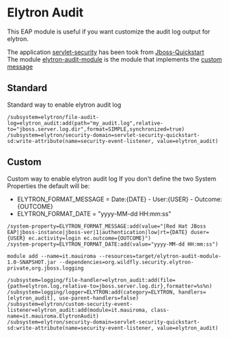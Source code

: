 # Elytron Audit

This EAP module is useful if you want customize the audit log output for elytron.

The application [servlet-security](servlet-security/README.adoc) has been took from [Jboss-Quickstart](https://github.com/jboss-developer/jboss-eap-quickstarts)   
The module [elytron-audit-module](elytron-audit-module) is the module that implements the [custom message](#Custom)

## Standard
Standard way to enable elytron audit log
```
/subsystem=elytron/file-audit-log=elytron_audit:add(path="my_audit.log",relative-to="jboss.server.log.dir",format=SIMPLE,synchronized=true)
/subsystem=elytron/security-domain=servlet-security-quickstart-sd:write-attribute(name=security-event-listener, value=elytron_audit)
```

## Custom
Custom way to enable elytron audit log 
If you don't define the two System Properties the default will be:
- ELYTRON_FORMAT_MESSAGE = Date:{DATE} - User:{USER} - Outcome:{OUTCOME}
- ELYTRON_FORMAT_DATE = "yyyy-MM-dd HH:mm:ss"
```
/system-property=ELYTRON_FORMAT_MESSAGE:add(value="|Red Hat JBoss EAP|jboss-instance|jboss-ver|1|authentication|low|rt={DATE} duser={USER} ec.activity=login ec.outcome={OUTCOME}")
/system-property=ELYTRON_FORMAT_DATE:add(value="yyyy-MM-dd HH:mm:ss")

module add --name=it.mauiroma --resources=target/elytron-audit-module-1.0-SNAPSHOT.jar --dependencies=org.wildfly.security.elytron-private,org.jboss.logging

/subsystem=logging/file-handler=elytron_audit:add(file={path=elytron.log,relative-to=jboss.server.log.dir},formatter=%s%n)
/subsystem=logging/logger=ELYTRON:add(category=ELYTRON, handlers=[elytron_audit], use-parent-handlers=false)
/subsystem=elytron/custom-security-event-listener=elytron_audit:add(module=it.mauiroma, class-name=it.mauiroma.ElytronAudit)
/subsystem=elytron/security-domain=servlet-security-quickstart-sd:write-attribute(name=security-event-listener, value=elytron_audit)
```